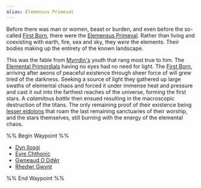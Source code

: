 ```yaml
---
alias: Elemensus Primeval
---
```


Before there was man or women, beast or burden, and even before the so-called [First Born](../First%20Born.md), there were the [Elemensus Primeval](Elemental%20Primordials.md). Rather than living and coexisting with earth, fire, sea and sky, they *were* the elements. Their bodies making up the entirety of the known landscape.

This was the fable from [Myrrdin's](../../People/Party/Myrrdin%20Chosaach.md) youth that rang most true to him. The [Elemental Primordials](Elemental%20Primordials.md) having no eyes had no need for light. The [First Born](../First%20Born.md), arriving after aeons of peaceful existence through sheer force of will grew tired of the darkness. Seeking a source of light they gathered up large swaths of elemental chaos and forced it under immense heat and pressure and cast it out into the farthest reaches of the universe, forming the first stars. A *calamitous battle* then ensued resulting in the macroscopic destruction of the titans. The only remaining proof of their existence being [lesser eidolons](../Eidolons%20of%20The%20Forlorn%20Shiver.md) that roam the last remaining sanctuaries of their worship, and the stars themselves, still burning with the energy of the elemental chaos.

%% Begin Waypoint %%

* [Dyn Ilosgi](Dyn%20Ilosgi.md)
* [Eyre Chthonic](Eyre%20Chthonic.md)
* [Gwneaud O Ddŵr](Gwneaud%20O%20Dd%C5%B5r.md)
* [Rhedwr Gwynt](Rhedwr%20Gwynt.md)

%% End Waypoint %%

